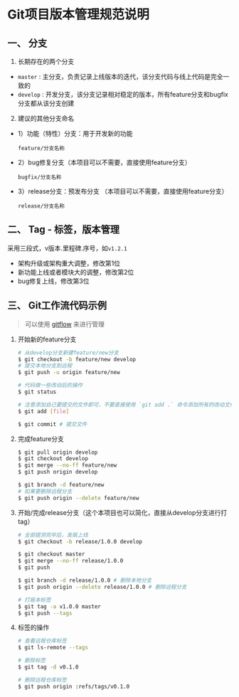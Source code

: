 # Git项目版本管理规范说明

## 一、 分支

1. 长期存在的两个分支
- `master` : 主分支，负责记录上线版本的迭代，该分支代码与线上代码是完全一致的
- `develop` : 开发分支，该分支记录相对稳定的版本，所有feature分支和bugfix分支都从该分支创建

2. 建议的其他分支命名
- 1）功能（特性）分支：用于开发新的功能
  ```
  feature/分支名称
  ```
- 2）bug修复分支（本项目可以不需要，直接使用feature分支）
  ```
  bugfix/分支名称
  ```
- 3）release分支：预发布分支 （本项目可以不需要，直接使用feature分支）
  ```
  release/分支名称
  ```

## 二、 Tag - 标签，版本管理

采用三段式，v版本.里程碑.序号，如`v1.2.1`

- 架构升级或架构重大调整，修改第1位
- 新功能上线或者模块大的调整，修改第2位
- bug修复上线，修改第3位

## 三、 Git工作流代码示例

> 可以使用 [gitflow](https://github.com/nvie/gitflow) 来进行管理

1. 开始新的feature分支

    ```bash
    # 从develop分支新建feature/new分支
    $ git checkout -b feature/new develop
    # 提交本地分支到远程
    $ git push -u origin feature/new

    # 代码做一些改动后的操作
    $ git status

    # 注意添加自己要提交的文件即可，不要直接使用 `git add .` 命令添加所有的改动文件
    $ git add [file]

    $ git commit # 提交文件
    ```

2. 完成feature分支

    ```bash
    $ git pull origin develop
    $ git checkout develop
    $ git merge --no-ff feature/new
    $ git push origin develop

    $ git branch -d feature/new
    # 如果要删除远程分支
    $ git push origin --delete feature/new
    ```

3. 开始/完成release分支（这个本项目也可以简化，直接从develop分支进行打tag）

    ```bash
    # 全部提测完毕后，发版上线
    $ git checkout -b release/1.0.0 develop

    $ git checkout master
    $ git merge --no-ff release/1.0.0
    $ git push

    $ git branch -d release/1.0.0 # 删除本地分支
    $ git push origin --delete release/1.0.0 # 删除远程分支

    # 打版本标签
    $ git tag -a v1.0.0 master
    $ git push --tags
    ```

4. 标签的操作

   ```bash
   # 查看远程仓库标签
   $ git ls-remote --tags

   # 删除标签
   $ git tag -d v0.1.0

   # 删除远程仓库标签
   $ git push origin :refs/tags/v0.1.0
   ```
